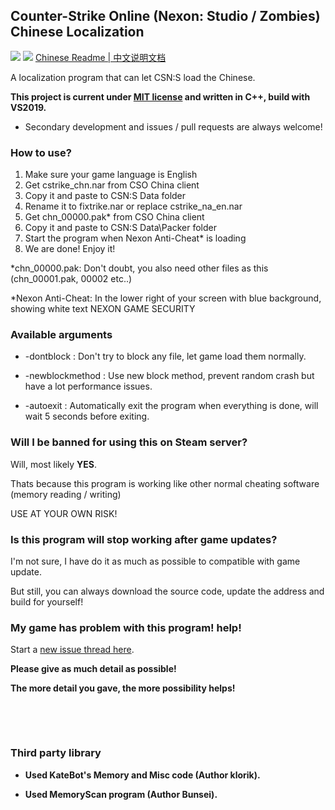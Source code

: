 ## Counter-Strike Online (Nexon: Studio / Zombies) Chinese Localization

[![](https://img.shields.io/badge/License-MIT-green)](./LICENSE)
[![](https://img.shields.io/badge/Release%20Version-1.3.2-green)](https://github.com/dounai2333/CSNS-Chinese-Localization/releases/tag/1.3.2)
[Chinese Readme | 中文说明文档](./README_CN.md)

A localization program that can let CSN:S load the Chinese.

**This project is current under [MIT license](./LICENSE) and written in C++, build with VS2019.**

- Secondary development and issues / pull requests are always welcome!

### How to use?
1. Make sure your game language is English
2. Get cstrike_chn.nar from CSO China client
3. Copy it and paste to CSN:S Data folder
4. Rename it to fixtrike.nar or replace cstrike_na_en.nar
5. Get chn_00000.pak* from CSO China client
6. Copy it and paste to CSN:S Data\Packer folder
7. Start the program when Nexon Anti-Cheat* is loading
8. We are done! Enjoy it!

*chn_00000.pak: Don't doubt, you also need other files as this (chn_00001.pak, 00002 etc..)

*Nexon Anti-Cheat: In the lower right of your screen with blue background, showing white text NEXON GAME SECURITY

### Available arguments

- -dontblock : Don't try to block any file, let game load them normally.

- -newblockmethod : Use new block method, prevent random crash but have a lot performance issues.

- -autoexit : Automatically exit the program when everything is done, will wait 5 seconds before exiting.

### Will I be banned for using this on Steam server?
Will, most likely **YES**.

Thats because this program is working like other normal cheating software (memory reading / writing)

USE AT YOUR OWN RISK!

### Is this program will stop working after game updates?
I'm not sure, I have do it as much as possible to compatible with game update.

But still, you can always download the source code, update the address and build for yourself!

### My game has problem with this program! help!
Start a [new issue thread here](https://github.com/dounai2333/CSNS-Chinese-Localization/issues/new).

**Please give as much detail as possible!**

**The more detail you gave, the more possibility helps!**

‮

‮

### Third party library

- **Used KateBot's Memory and Misc code (Author klorik).**

- **Used MemoryScan program (Author Bunsei).**
